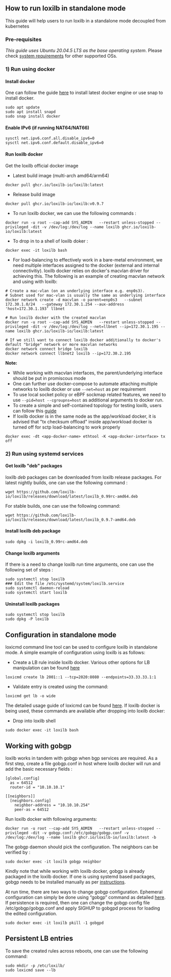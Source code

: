 ## How to run loxilb in standalone mode

This guide will help users to run loxilb in a standalone mode decoupled from kubernetes

### Pre-requisites 

*This guide uses Ubuntu 20.04.5 LTS as the base operating system*. Please check [system requirements](https://docs.loxilb.io/latest/requirements/) for other supported OSs.

### 1) Run using docker

#### Install docker    

One can follow the guide [here](https://docs.docker.com/engine/install/ubuntu/) to install latest docker engine or use snap to install docker.
```
sudo apt update
sudo apt install snapd
sudo snap install docker
```
#### Enable IPv6 (if running NAT64/NAT66)   
```
sysctl net.ipv6.conf.all.disable_ipv6=0
sysctl net.ipv6.conf.default.disable_ipv6=0
```
#### Run loxilb docker

Get the loxilb official docker image    

* Latest build image (multi-arch amd64/arm64)   
```
docker pull ghcr.io/loxilb-io/loxilb:latest
```   

* Release build image   
```
docker pull ghcr.io/loxilb-io/loxilb:v0.9.7
``` 

* To run loxilb docker, we can use the following commands :   

```
docker run -u root --cap-add SYS_ADMIN   --restart unless-stopped --privileged -dit -v /dev/log:/dev/log --name loxilb ghcr.io/loxilb-io/loxilb:latest
```

* To drop in to a shell of loxilb doker :   

```
docker exec -it loxilb bash
```

* For load-balancing to effectively work in a bare-metal environment, we need multiple interfaces assigned to the docker (external and internal connectivitiy). loxilb docker relies on docker's macvlan driver for achieving this. The following is an example of creating macvlan network and using with loxilb:   

```
# Create a mac-vlan (on an underlying interface e.g. enp0s3).
# Subnet used for mac-vlan is usually the same as underlying interface
docker network create -d macvlan -o parent=enp0s3   --subnet 172.30.1.0/24   --gateway 172.30.1.254 --aux-address 'host=172.30.1.193’ llbnet

# Run loxilb docker with the created macvlan 
docker run -u root --cap-add SYS_ADMIN   --restart unless-stopped --privileged -dit -v /dev/log:/dev/log --net=llbnet --ip=172.30.1.195 --name loxilb ghcr.io/loxilb-io/loxilb:latest

# If we still want to connect loxilb docker additionally to docker's default "bridge" network or more macvlan networks
docker network connect bridge loxilb
docker network connect llbnet2 loxilb --ip=172.30.2.195
```

<b>Note:</b>    

* While working with macvlan interfaces, the parent/underlying interface should be put in promiscous mode     
* One can further use docker-compose to automate attaching multiple networks to loxilb docker or use ```--net=host``` as per requirement
* To use local socket policy or eBPF sockmap related features, we need to use ```--pid=host --cgroupns=host``` as additional arguments to docker run.   
* To create a simple and self-contained topology for testing loxilb, users can follow this [guide](simple_topo.md)   
* If loxilb docker is in the same node as the app/workload docker, it is advised that "tx checksum offload" inside app/workload docker is turned off for sctp load-balancing to work properly   
```
docker exec -dt <app-docker-name> ethtool -K <app-docker-interface> tx off
```
### 2) Run using systemd services

#### Get loxilb "deb" packages

loxilb *deb* packages can be downloaded from loxilb release packages. For latest nightly builds, one can use the following command :

```
wget https://github.com/loxilb-io/loxilb/releases/download/latest/loxilb_0.99rc-amd64.deb
```

For stable builds, one can use the following command:

```
wget https://github.com/loxilb-io/loxilb/releases/download/latest/loxilb_0.9.7-amd64.deb
```
#### Install loxilb deb package
```
sudo dpkg -i loxilb_0.99rc-amd64.deb
```
#### Change loxilb arguments 

If there is a need to change loxilb run time arguments, one can use the following set of steps :

```
sudo systemctl stop loxilb
### Edit the file /etc/systemd/system/loxilb.service
sudo systemctl daemon-reload
sudo systemctl start loxilb
```
#### Uninstall loxilb packages

```
sudo systemctl stop loxilb
sudo dpkg -P loxilb
```
## Configuration in standalone mode   

loxicmd command line tool can be used to configure loxilb in standalone mode. A simple example of configuration using loxilb is as follows:   

* Create a LB rule inside loxilb docker. Various other options for LB manipulation can be found [here](https://github.com/loxilb-io/loxilbdocs/blob/main/docs/cmd.md#load-balancer)    
```
loxicmd create lb 2001::1 --tcp=2020:8080 --endpoints=33.33.33.1:1
```
* Validate entry is created using the command:    
```
loxicmd get lb -o wide
```

The detailed usage guide of loxicmd can be found [here](https://loxilb-io.github.io/loxilbdocs/cmd/). If loxilb docker is being used, these commands are available after dropping into loxilb docker:   

* Drop into loxilb shell   
```
sudo docker exec -it loxilb bash
```
## Working with gobgp

loxilb works in tandem with gobgp when bgp services  are required. As a first step, create a file gobgp.conf in host where loxilb docker will run and add the basic necessary fields :   

```
[global.config]
  as = 64512
  router-id = "10.10.10.1"

[[neighbors]]
  [neighbors.config]
    neighbor-address = "10.10.10.254"
    peer-as = 64512
```

Run loxilb docker with following arguments:   
```
docker run -u root --cap-add SYS_ADMIN   --restart unless-stopped --privileged -dit -v gobgp.conf:/etc/gobgp/gobgp.conf -v /dev/log:/dev/log --name loxilb ghcr.io/loxilb-io/loxilb:latest -b 
```

The gobgp daemon should pick the configuration. The neighbors can be verified by :   

```
sudo docker exec -it loxilb gobgp neighbor
```

Kindly note that while working with loxilb docker, gobgp is already packaged in the loxilb docker. If one is using systemd based packages, gobgp needs to be installed manually as per [instructions](https://github.com/osrg/gobgp?tab=readme-ov-file). 

At run time, there are two ways to change gobgp configuration. Ephemeral configuration can simply be done using “gobgp” command as detailed [here](https://github.com/osrg/gobgp/blob/master/docs/sources/cli-operations.md). If persistence is required, then one can change the gobgp config file /etc/gobgp/gobgp.conf and apply SIGHUP to gobgpd process for loading the edited configuration.   

```
sudo docker exec -it loxilb pkill -1 gobgpd
```
## Persistent LB entries

To save the created rules across reboots, one can use the following command:    

```
sudo mkdir -p /etc/loxilb/
sudo loxicmd save --lb
```





